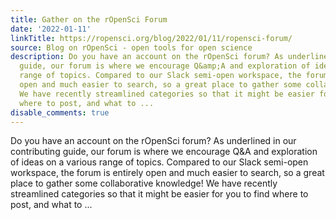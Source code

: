 ```yaml
---
title: Gather on the rOpenSci Forum
date: '2022-01-11'
linkTitle: https://ropensci.org/blog/2022/01/11/ropensci-forum/
source: Blog on rOpenSci - open tools for open science
description: Do you have an account on the rOpenSci forum? As underlined in our contributing
  guide, our forum is where we encourage Q&amp;A and exploration of ideas on a various
  range of topics. Compared to our Slack semi-open workspace, the forum is entirely
  open and much easier to search, so a great place to gather some collaborative knowledge!
  We have recently streamlined categories so that it might be easier for you to find
  where to post, and what to ...
disable_comments: true
---
```

Do you have an account on the rOpenSci forum? As underlined in our contributing guide, our forum is where we encourage Q&amp;A and exploration of ideas on a various range of topics. Compared to our Slack semi-open workspace, the forum is entirely open and much easier to search, so a great place to gather some collaborative knowledge! We have recently streamlined categories so that it might be easier for you to find where to post, and what to ...